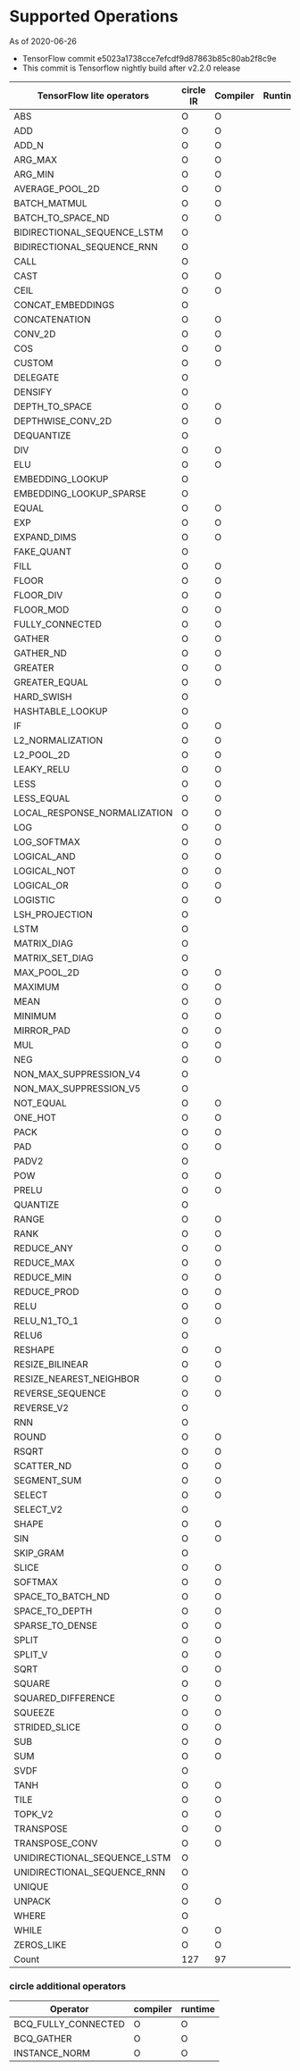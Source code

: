 # Supported Operations

As of 2020-06-26
- TensorFlow commit e5023a1738cce7efcdf9d87863b85c80ab2f8c9e
- This commit is Tensorflow nightly build after v2.2.0 release

TensorFlow lite operators | circle IR | Compiler | Runtime
-- | -- | -- | --
ABS | O | O |  
ADD | O | O |  
ADD_N | O | O |  
ARG_MAX | O | O |  
ARG_MIN | O | O |  
AVERAGE_POOL_2D | O | O |  
BATCH_MATMUL | O | O |  
BATCH_TO_SPACE_ND | O | O |  
BIDIRECTIONAL_SEQUENCE_LSTM | O |   |  
BIDIRECTIONAL_SEQUENCE_RNN | O |   |  
CALL | O |   |  
CAST | O | O |  
CEIL | O | O |  
CONCAT_EMBEDDINGS | O |   |  
CONCATENATION | O | O |  
CONV_2D | O | O |  
COS | O | O |  
CUSTOM | O | O |  
DELEGATE | O |   |  
DENSIFY | O |   |  
DEPTH_TO_SPACE | O | O |  
DEPTHWISE_CONV_2D | O | O |  
DEQUANTIZE | O |   |  
DIV | O | O |  
ELU | O | O |  
EMBEDDING_LOOKUP | O |   |  
EMBEDDING_LOOKUP_SPARSE | O |   |  
EQUAL | O | O |  
EXP | O | O |  
EXPAND_DIMS | O | O |  
FAKE_QUANT | O |   |  
FILL | O | O |  
FLOOR | O | O |  
FLOOR_DIV | O | O |  
FLOOR_MOD | O | O |  
FULLY_CONNECTED | O | O |  
GATHER | O | O |  
GATHER_ND | O | O |  
GREATER | O | O |  
GREATER_EQUAL | O | O |  
HARD_SWISH | O |   |  
HASHTABLE_LOOKUP | O |   |  
IF | O | O |  
L2_NORMALIZATION | O | O |  
L2_POOL_2D | O | O |  
LEAKY_RELU | O | O |  
LESS | O | O |  
LESS_EQUAL | O | O |  
LOCAL_RESPONSE_NORMALIZATION | O | O |  
LOG | O | O |  
LOG_SOFTMAX | O | O |  
LOGICAL_AND | O | O |  
LOGICAL_NOT | O | O |  
LOGICAL_OR | O | O |  
LOGISTIC | O | O |  
LSH_PROJECTION | O |   |  
LSTM | O |   |  
MATRIX_DIAG | O |   |  
MATRIX_SET_DIAG | O |   |  
MAX_POOL_2D | O | O |  
MAXIMUM | O | O |  
MEAN | O | O |  
MINIMUM | O | O |  
MIRROR_PAD | O | O |  
MUL | O | O |  
NEG | O | O |  
NON_MAX_SUPPRESSION_V4 | O |   |  
NON_MAX_SUPPRESSION_V5 | O |   |  
NOT_EQUAL | O | O |  
ONE_HOT | O | O |  
PACK | O | O |  
PAD | O | O |  
PADV2 | O |   |  
POW | O | O |  
PRELU | O | O |  
QUANTIZE | O |   |  
RANGE | O | O |  
RANK | O | O |  
REDUCE_ANY | O | O |  
REDUCE_MAX | O | O |  
REDUCE_MIN | O | O |  
REDUCE_PROD | O | O |  
RELU | O | O |  
RELU_N1_TO_1 | O | O |  
RELU6 | O |   |  
RESHAPE | O | O |  
RESIZE_BILINEAR | O | O |  
RESIZE_NEAREST_NEIGHBOR | O | O |  
REVERSE_SEQUENCE | O | O |  
REVERSE_V2 | O |   |  
RNN | O |   |  
ROUND | O | O |  
RSQRT | O | O |  
SCATTER_ND | O | O |  
SEGMENT_SUM | O | O |  
SELECT | O | O |  
SELECT_V2 | O |   |  
SHAPE | O | O |  
SIN | O | O |  
SKIP_GRAM | O |   |  
SLICE | O | O |  
SOFTMAX | O | O |  
SPACE_TO_BATCH_ND | O | O |  
SPACE_TO_DEPTH | O | O |  
SPARSE_TO_DENSE | O | O |  
SPLIT | O | O |  
SPLIT_V | O | O |  
SQRT | O | O |  
SQUARE | O | O |  
SQUARED_DIFFERENCE | O | O |  
SQUEEZE | O | O |  
STRIDED_SLICE | O | O |  
SUB | O | O |  
SUM | O | O |  
SVDF | O |   |  
TANH | O | O |  
TILE | O | O |  
TOPK_V2 | O | O |  
TRANSPOSE | O | O |  
TRANSPOSE_CONV | O | O |  
UNIDIRECTIONAL_SEQUENCE_LSTM | O |   |  
UNIDIRECTIONAL_SEQUENCE_RNN | O |   |  
UNIQUE | O |   |  
UNPACK | O | O |  
WHERE | O |   |  
WHILE | O | O |  
ZEROS_LIKE | O | O |  
Count | 127 | 97 |  


### circle additional operators

Operator | compiler | runtime
-- | -- | --
BCQ_FULLY_CONNECTED | O | O
BCQ_GATHER | O | O
INSTANCE_NORM | O | O

